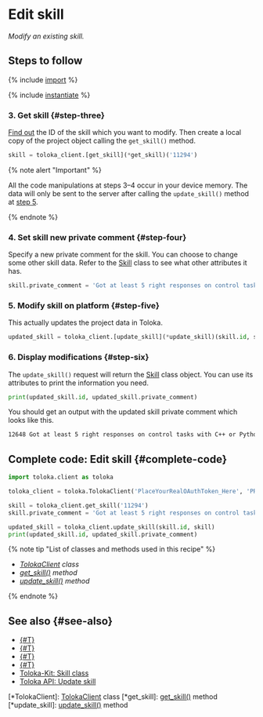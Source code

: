 # Edit skill

_Modify an existing skill._

## Steps to follow

{% include [import](../_includes/recipes/import.md) %}

{% include [instantiate](../_includes/recipes/instantiate.md) %}

### 3. Get skill {#step-three}

[Find out](get-skills.md) the ID of the skill which you want to modify. Then create a local copy of the project object calling the `get_skill()` method.

```python
skill = toloka_client.[get_skill](*get_skill)('11294')
```

{% note alert "Important" %}

All the code manipulations at steps 3–4 occur in your device memory. The data will only be sent to the server after calling the `update_skill()` method at [step 5](#step-five).

{% endnote %}

### 4. Set skill new private comment {#step-four}

Specify a new private comment for the skill. You can choose to change some other skill data. Refer to the [Skill](../reference/toloka.client.skill.Skill.md) class to see what other attributes it has.

```python
skill.private_comment = 'Got at least 5 right responses on control tasks with C++ or Python'
```

### 5. Modify skill on platform {#step-five}

This actually updates the project data in Toloka.

```python
updated_skill = toloka_client.[update_skill](*update_skill)(skill.id, skill)
```

### 6. Display modifications {#step-six}

The `update_skill()` request will return the [Skill](../reference/toloka.client.skill.Skill.md) class object. You can use its attributes to print the information you need.

```python
print(updated_skill.id, updated_skill.private_comment)
```

You should get an output with the updated skill private comment which looks like this.

```bash
12648 Got at least 5 right responses on control tasks with C++ or Python
```

## Complete code: Edit skill {#complete-code}

```python
import toloka.client as toloka

toloka_client = toloka.TolokaClient('PlaceYourRealOAuthToken_Here', 'PRODUCTION')

skill = toloka_client.get_skill('11294')
skill.private_comment = 'Got at least 5 right responses on control tasks with C++ or Python'

updated_skill = toloka_client.update_skill(skill.id, skill)
print(updated_skill.id, updated_skill.private_comment)
```

{% note tip "List of classes and methods used in this recipe" %}

- _[TolokaClient](../reference/toloka.client.TolokaClient.md) class_
- _[get_skill()](../reference/toloka.client.TolokaClient.get_skill.md) method_
- _[update_skill()](../reference/toloka.client.TolokaClient.update_skill.md) method_

{% endnote %}

## See also {#see-also}

- [{#T}](../../guide/concepts/overview.md)
- [{#T}](learn-basics.md)
- [{#T}](use-cases.md)
- [{#T}](get-skills.md)
- [Toloka-Kit: Skill class](../reference/toloka.client.skill.Skill.md)
- [Toloka API: Update skill](https://toloka.ai/docs/api/api-reference/#put-/skills/-id-)

[*TolokaClient]: [TolokaClient](../reference/toloka.client.TolokaClient.md) class
[*get_skill]: [get_skill()](../reference/toloka.client.TolokaClient.get_skill.md) method
[*update_skill]: [update_skill()](../reference/toloka.client.TolokaClient.update_skill.md) method